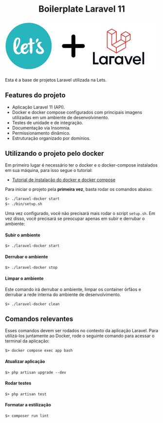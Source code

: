<div align="center">
  
# Boilerplate Laravel 11

</div>

<div align="center">
  <img src="docs/lets-laravel.png" alt="Lets + Laravel" width="600"/>
</div>  

Esta é a base de projetos Laravel utilizada na Lets.

## Features do projeto
* Aplicação Laravel 11 (API).
* Docker e docker compose configurados com principais imagens utilizadas em um ambiente de desenvolvimento.
* Testes de unidade e de integração.
* Documentação via Insomnia.
* Permissionamento dinâmico.
* Estruturação organizado por domínios.

## Utilizando o projeto pelo docker

Em primeiro lugar é necessário ter o docker e o docker-compose instalados em sua máquina, para isso segue o tutorial:

* [Tutorial de instalação do docker e docker compose]([https://docs.docker.com/install/linux/docker-ce/ubuntu/](https://docs.docker.com/engine/install/ubuntu/))

Para iniciar o projeto pela **primeira vez**, basta rodar os comandos abaixo:

```bash
$> ./laravel-docker start
$> ./bin/setup.sh
```

Uma vez configurado, você não precisará mais rodar o script `setup.sh`.
Em vez disso, você precisará se preocupar apenas em subir e derrubar o ambiente:

#### Subir o ambiente
```
$> ./laravel-docker start
```

#### Derrubar o ambiente
```
$> ./laravel-docker stop
```

#### Limpar o ambiente
Este comando irá derrubar o ambiente, limpar os container órfãos e derrubar a rede interna do ambiente de desenvolvimento.
```
$> ./laravel-docker clean
```

## Comandos relevantes
Esses comandos devem ser rodados no contexto da aplicação Laravel. Para utilizá-los juntamente ao Docker, rode o seguinte comando para acessar o terminal da aplicação:
```
$> docker compose exec app bash
```

#### Atualizar aplicação
```
$> php artisan upgrade --dev
```

#### Rodar testes
```
$> php artisan test
```

#### Formatar a estilização
```
$> composer run lint
```
